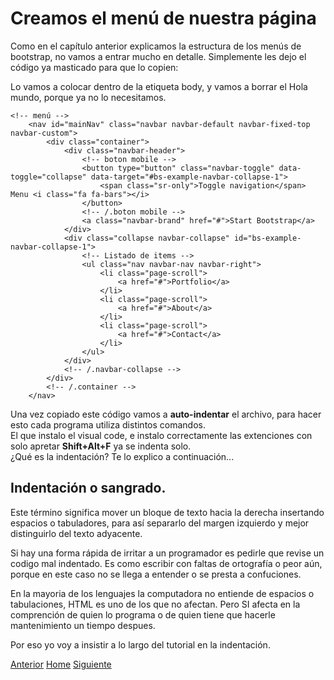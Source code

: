# Creamos el menú de nuestra página
Como en el capítulo anterior explicamos la estructura de los menús de bootstrap, no vamos a entrar mucho en detalle. Simplemente les dejo el código ya masticado para que lo copien:

Lo vamos a colocar dentro de la etiqueta body, y vamos a borrar el Hola mundo, porque ya no lo necesitamos.

```
<!-- menú -->
    <nav id="mainNav" class="navbar navbar-default navbar-fixed-top navbar-custom">
        <div class="container">
            <div class="navbar-header">
                <!-- boton mobile -->
                <button type="button" class="navbar-toggle" data-toggle="collapse" data-target="#bs-example-navbar-collapse-1">
                    <span class="sr-only">Toggle navigation</span> Menu <i class="fa fa-bars"></i>
                </button>
                <!-- /.boton mobile -->
                <a class="navbar-brand" href="#">Start Bootstrap</a>
            </div>
            <div class="collapse navbar-collapse" id="bs-example-navbar-collapse-1">
                <!-- Listado de items -->
                <ul class="nav navbar-nav navbar-right">
                    <li class="page-scroll">
                        <a href="#">Portfolio</a>
                    </li>
                    <li class="page-scroll">
                        <a href="#">About</a>
                    </li>
                    <li class="page-scroll">
                        <a href="#">Contact</a>
                    </li>
                </ul>
            </div>
            <!-- /.navbar-collapse -->
        </div>
        <!-- /.container -->
    </nav>
```

Una vez copiado este código vamos a **auto-indentar** el archivo, para hacer esto cada programa utiliza distintos comandos.<br />
El que instalo el visual code, e instalo correctamente las extenciones con solo apretar **Shift+Alt+F** ya se indenta solo.<br />
¿Qué es la indentación? Te lo explico a continuación...

## Indentación o sangrado.

Este término significa mover un bloque de texto hacia la derecha insertando espacios o tabuladores, para así separarlo del margen izquierdo y mejor distinguirlo del texto adyacente.

Si hay una forma rápida de irritar a un programador es pedirle que revise un codigo mal indentado. Es como escribir con faltas de ortografía o peor aún, porque en este caso no se llega a entender o se presta a confuciones.

En la mayoria de los lenguajes la computadora no entiende de espacios o tabulaciones, HTML es uno de los que no afectan. Pero SI afecta en la comprención de quien lo programa o de quien tiene que hacerle mantenimiento un tiempo despues.

Por eso yo voy a insistir a lo largo del tutorial en la indentación.

<div class="Grid">
    <a href="https://fgarciajulia.github.io/mi_primera_pagina/menu-bootstrap" class="my-btn anterior">Anterior</a>
    <a href="https://fgarciajulia.github.io/mi_primera_pagina" class="my-btn home">Home</a>
    <a href="https://fgarciajulia.github.io/mi_primera_pagina/estilo-nav" class="my-btn siguiente">Siguiente</a>
</div>